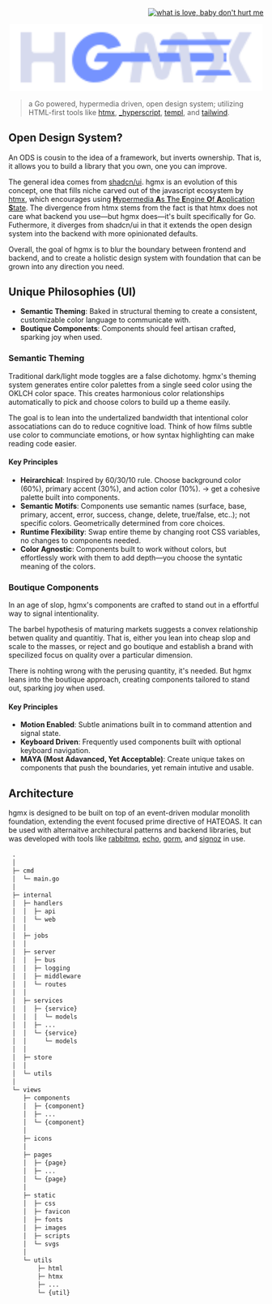 <p align="right">
    <a href="https://github.com/nosvagor/hgmx-builder/stargazers">
        <img
            src="https://img.shields.io/github/stars/nosvagor/hgmx-builder?color=ecc45d&logo=apachespark&labelColor=222536&logoColor=ecc45d&style=for-the-badge"
            title="what is love, baby don't hurt me"
        >
    </a>
</p>

<p align="center">
<a href="https://hgmx.dev">
<kbd>
 <img 
   src="https://github.com/nosvagor/hgmx-builder/blob/master/views/static/svgs/htmx-full.svg?raw=true"
   title="hgmx.dev"
   alt="hgmx logo" width="500"
  /> 
</kbd>
</a>

> a Go powered, hypermedia driven, open design system;
> utilizing HTML-first tools like [htmx](https://htmx.org), [\_hyperscript](https://hyperscript.org), [templ](https://templ.guide), and [tailwind](https://tailwindcss.com).

## Open Design System?

An ODS is cousin to the idea of a framework, but inverts ownership. That is, it allows you to build a library that you own, one you can improve.

The general idea comes from [shadcn/ui](https://ui.shadcn.com/docs). hgmx is an evolution of this concept, one that fills niche carved out of the javascript ecosystem by [htmx](https://htmx.org/docs), which encourages using [**H**ypermedia **A**s **T**he **E**ngine **O**f **A**pplication **S**tate](https://htmx.org/essays/hypermedia-friendly-scripting/#prime_directive). The divergence from htmx stems from the fact is that htmx does not care what backend you use&mdash;but hgmx does&mdash;it's built specifically for Go. Futhermore, it diverges from shadcn/ui in that it extends the open design system into the backend with more opinionated defaults.

Overall, the goal of hgmx is to blur the boundary between frontend and backend, and to create a holistic design system with foundation that can be grown into any direction you need.

## Unique Philosophies (UI)

- **Semantic Theming**: Baked in structural theming to create a consistent, customizable color language to communicate with.
- **Boutique Components**: Components should feel artisan crafted, sparking joy when used.

### Semantic Theming

Traditional dark/light mode toggles are a false dichotomy. hgmx's theming system generates entire color palettes from a single seed color using the OKLCH color space. This creates harmonious color relationships automatically to pick and choose colors to build up a theme easily.

The goal is to lean into the undertalized bandwidth that intentional color assocatiations can do to reduce cognitive load. Think of how films subtle use color to communciate emotions, or how syntax highlighting can make reading code easier.

#### Key Principles

- **Heirarchical**: Inspired by 60/30/10 rule. Choose background color (60%), primary accent (30%), and action color (10%). &rarr; get a cohesive palette built into components.
- **Semantic Motifs**: Components use semantic names (surface, base, primary, accent, error, success, change, delete, true/false, etc..); not specific colors. Geometrically determined from core choices.
- **Runtime Flexibility**: Swap entire theme by changing root CSS variables, no changes to components needed.
- **Color Agnostic**: Components built to work without colors, but effortlessly work with them to add depth&mdash;you choose the syntatic meaning of the colors.

### Boutique Components

In an age of slop, hgmx's components are crafted to stand out in a effortful way to signal intentionality.

The barbel hypothesis of maturing markets suggests a convex relationship betwen quality and quantitiy. That is, either you lean into cheap slop and scale to the masses, or reject and go boutique and establish a brand with specilized focus on quality over a particular dimension.

There is nohting wrong with the perusing quantity, it's needed. But hgmx leans into the boutique approach, creating components tailored to stand out, sparking joy when used.

#### Key Principles

- **Motion Enabled**: Subtle animations built in to command attention and signal state.
- **Keyboard Driven**: Frequently used components built with optional keyboard navigation.
- **MAYA (Most Adavanced, Yet Acceptable)**: Create unique takes on components that push the boundaries, yet remain intutive and usable.

## Architecture

hgmx is designed to be built on top of an event-driven modular monolith foundation, extending the event focused prime directive of HATEOAS. It can be used with alternaitve architectural patterns and backend libraries, but was developed with tools like [rabbitmq](https://www.rabbitmq.com), [echo](https://echo.labstack.com), [gorm](https://gorm.io), and [signoz](https://signoz.io) in use.

```
 .
 │
 ├─ cmd
 │  └─ main.go
 │
 ├─ internal
 │  ├─ handlers
 │  │  ├─ api
 │  │  └─ web
 │  │
 │  ├─ jobs
 │  │
 │  ├─ server
 │  │  ├─ bus
 │  │  ├─ logging
 │  │  ├─ middleware
 │  │  └─ routes
 │  │
 │  ├─ services
 │  │  ├─ {service}
 │  │  │  └─ models
 │  │  ├─ ...
 │  │  └─ {service}
 │  │     └─ models
 │  │
 │  ├─ store
 │  │
 │  └─ utils
 │
 └─ views
    ├─ components
    │  ├─ {component}
    │  ├─ ...
    │  └─ {component}
    │
    ├─ icons
    │
    ├─ pages
    │  ├─ {page}
    │  ├─ ...
    │  └─ {page}
    │
    ├─ static
    │  ├─ css
    │  ├─ favicon
    │  ├─ fonts
    │  ├─ images
    │  ├─ scripts
    │  └─ svgs
    │
    └─ utils
        ├─ html
        ├─ htmx
        ├─ ...
        └─ {util}
```
